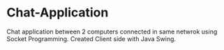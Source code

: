 # Chat-Application
Chat application between 2 computers connected in same netwrok using Socket Programming.
Created Client side with Java Swing.
